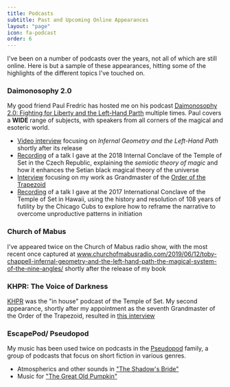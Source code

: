 ```yaml
---
title: Podcasts
subtitle: Past and Upcoming Online Appearances
layout: "page"
icon: fa-podcast
order: 6
---
```


I've been on a number of podcasts over the years, not all of which are still online. Here is but a sample of these appearances, hitting some of the highlights of the different topics I've touched on.

### Daimonosophy 2.0

My good friend Paul Fredric has hosted me on his podcast <a target="_blank" href="https://www.daimonosophy.com/">Daimonosophy 2.0: Fighting for Liberty and the Left-Hand Parth</a> multiple times. Paul covers a __WIDE__ range of subjects, with speakers from all corners of the magical and esoteric world.

* <a target="_blank" href="https://www.youtube.com/watch?v=1rtJg72AfeY">Video interview</a> focusing on _Infernal Geometry and the Left-Hand Path_ shortly after its release
* <a target="_blank" href="https://soundcloud.com/sakaki-4/ep-36-toby-chappel-on-operative-communication-and-the-lhp">Recording</a> of a talk I gave at the 2018 Internal Conclave of the Temple of Set in the Czech Republic, explaining the _semiotic theory of magic_ and how it enhances the Setian black magical theory of the universe
* <a target="_blank" href="https://soundcloud.com/sakaki-4/episode-8-toby-chappell-and-the-order-of-the-trapezoid">Interview</a> focusing on my work as Grandmaster of the <a target="_blank" href="http://www.trapezoid.org">Order of the Trapezoid</a>
* <a target="_blank" href="https://soundcloud.com/sakaki-4/episode-18-toby-chappell-and-reframing-the-narrative">Recording</a> of a talk I gave at the 2017 International Conclave of the Temple of Set in Hawaii, using the history and resolution of 108 years of futility by the Chicago Cubs to explore how to reframe the narrative to overcome unproductive patterns in initiation

### Church of Mabus

I've appeared twice on the Church of Mabus radio show, with the most recent once captured at <a target="_blank" href="https://www.churchofmabusradio.com/2019/06/12/toby-chappell-infernal-geometry-and-the-left-hand-path-the-magical-system-of-the-nine-angles/">www.churchofmabusradio.com/2019/06/12/toby-chappell-infernal-geometry-and-the-left-hand-path-the-magical-system-of-the-nine-angles/</a> shortly after the release of my book

### KHPR: The Voice of Darkness

<a target="_blank" href="http://khprvod.org">KHPR</a> was the "in house" podcast of the Temple of Set. My second appearance, shortly after my appointment as the seventh Grandmaster of the Order of the Trapezoid, resulted in <a target="_blank" href="http://khprvod.org/2016/08/khpr-013-the-order-of-the-trapezoid/">this interview</a>

### EscapePod/ Pseudopod

My music has been used twice on podcasts in the <a target="_blank" href="http://pseudopod.org">Pseudopod</a> family, a group of podcasts that focus on short fiction in various genres.

* Atmospherics and other sounds in <a target="_blank" href="http://pseudopod.org/2010/10/01/pseudopod-206-flash-on-the-borderlands-iv/">"The Shadow's Bride"</a>
* Music for <a target="_blank" href="http://escapepod.org/2005/10/27/ep025-the-great-old-pumpkin/">"The Great Old Pumpkin"</a>




